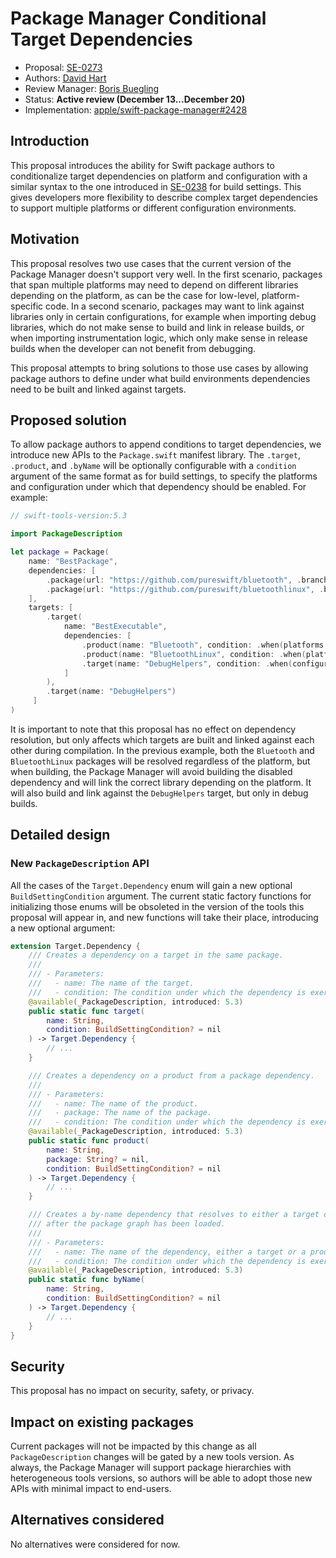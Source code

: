 # Package Manager Conditional Target Dependencies

* Proposal: [SE-0273](0273-swiftpm-conditional-target-dependencies.md)
* Authors: [David Hart](https://github.com/hartbit)
* Review Manager: [Boris Buegling](https://github.com/neonichu)
* Status: **Active review (December 13...December 20)**
* Implementation: [apple/swift-package-manager#2428](https://github.com/apple/swift-package-manager/pull/2428)

## Introduction

This proposal introduces the ability for Swift package authors to conditionalize target dependencies on platform and configuration with a similar syntax to the one introduced in [SE-0238](0238-package-manager-build-settings.md) for build settings. This gives developers more flexibility to describe complex target dependencies to support multiple platforms or different configuration environments.

## Motivation

This proposal resolves two use cases that the current version of the Package Manager doesn't support very well. In the first scenario, packages that span multiple platforms may need to depend on different libraries depending on the platform, as can be the case for low-level, platform-specific code. In a second scenario, packages may want to link against libraries only in certain configurations, for example when importing debug libraries, which do not make sense to build and link in release builds, or when importing instrumentation logic, which only make sense in release builds when the developer can not benefit from debugging.

This proposal attempts to bring solutions to those use cases by allowing package authors to define under what build environments dependencies need to be built and linked against targets.

## Proposed solution

To allow package authors to append conditions to target dependencies, we introduce new APIs to the `Package.swift` manifest library. The `.target`, `.product`, and `.byName` will be optionally configurable with a `condition` argument of the same format as for build settings, to specify the platforms and configuration under which that dependency should be enabled. For example:

```swift
// swift-tools-version:5.3

import PackageDescription

let package = Package(
    name: "BestPackage",
    dependencies: [
        .package(url: "https://github.com/pureswift/bluetooth", .branch("master")),
        .package(url: "https://github.com/pureswift/bluetoothlinux", .branch("master")),
    ],
    targets: [
        .target(
            name: "BestExecutable",
            dependencies: [
                .product(name: "Bluetooth", condition: .when(platforms: [.macOS])),
                .product(name: "BluetoothLinux", condition: .when(platforms: [.linux])),
                .target(name: "DebugHelpers", condition: .when(configuration: .debug)),
            ]
        ),
        .target(name: "DebugHelpers")
     ]
)
```

It is important to note that this proposal has no effect on dependency resolution, but only affects which targets are built and linked against each other during compilation. In the previous example, both the `Bluetooth` and `BluetoothLinux` packages will be resolved regardless of the platform, but when building, the Package Manager will avoid building the disabled dependency and will link the correct library depending on the platform. It will also build and link against the `DebugHelpers` target, but only in debug builds.

## Detailed design

### New `PackageDescription` API

All the cases of the `Target.Dependency` enum will gain a new optional `BuildSettingCondition` argument. The current static factory functions for initializing those enums will be obsoleted in the version of the tools this proposal will appear in, and new functions will take their place, introducing a new optional argument:

```swift
extension Target.Dependency {
    /// Creates a dependency on a target in the same package.
    ///
    /// - Parameters:
    ///   - name: The name of the target.
    ///   - condition: The condition under which the dependency is exercised.
    @available(_PackageDescription, introduced: 5.3)
    public static func target(
        name: String,
        condition: BuildSettingCondition? = nil
    ) -> Target.Dependency {
        // ...
    }

    /// Creates a dependency on a product from a package dependency.
    ///
    /// - Parameters:
    ///   - name: The name of the product.
    ///   - package: The name of the package.
    ///   - condition: The condition under which the dependency is exercised.
    @available(_PackageDescription, introduced: 5.3)
    public static func product(
        name: String,
        package: String? = nil,
        condition: BuildSettingCondition? = nil
    ) -> Target.Dependency {
        // ...
    }

    /// Creates a by-name dependency that resolves to either a target or a product but
    /// after the package graph has been loaded.
    ///
    /// - Parameters:
    ///   - name: The name of the dependency, either a target or a product.
    ///   - condition: The condition under which the dependency is exercised.
    @available(_PackageDescription, introduced: 5.3)
    public static func byName(
        name: String,
        condition: BuildSettingCondition? = nil
    ) -> Target.Dependency {
        // ...
    }
}
```

## Security

This proposal has no impact on security, safety, or privacy.

## Impact on existing packages

Current packages will not be impacted by this change as all `PackageDescription` changes will be gated by a new tools version. As always, the Package Manager will support package hierarchies with heterogeneous tools versions, so authors will be able to adopt those new APIs with minimal impact to end-users.

## Alternatives considered

No alternatives were considered for now.
